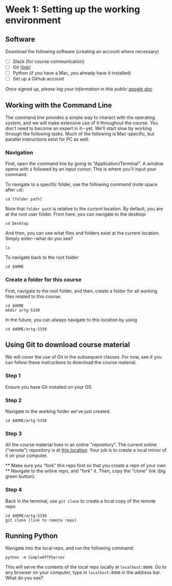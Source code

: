 # Week 1: Setting up the working environment

## Software
Download the following software (creating an account where necessary)
- [ ] Slack (for course communication)
- [ ] Git ([link](https://git-scm.com/book/en/v2/Getting-Started-Installing-Git))
- [ ] Python (if you have a Mac, you already have it installed)
- [ ] Set up a Github account

_Once signed up, please log your information in this public [google doc](https://docs.google.com/spreadsheets/d/1UijNUcn92i9X39A9pS0Ql-5ArxPfgWWrwXGBEcobAZU/edit#gid=0)_


## Working with the Command Line
The command line provides a simple way to interact with the operating system, and we will make extensive use of it throughout the course. You don't need to become an expert in it--yet. We'll start slow by working through the following tasks. Much of the following is Mac-specific, but parallel instructions exist for PC as well.

### Navigation
First, open the command line by going to "Application/Terminal". A window opens with `$` followed by an input cursor. This is where you'll input your command.

To navigate to a specific folder, use the following command (note space after `cd`):
```
cd [folder path]
```
Note that `folder path` is relative to the _current_ location. By default, you are at the root user folder. From here, you can navigate to the desktop:
```
cd Desktop
```
And then, you can see what files and folders exist at the current location. Simply enter--what do you see?
```
ls
```
To navigate back to the root folder:
```
cd $HOME
```
 
### Create a folder for this course
First, navigate to the root folder, and then, create a folder for all working files related to this course:
```
cd $HOME
mkdir artg-5330
```
In the future, you can always navigate to this location by using
```
cd $HOME/artg-5330
```

## Using Git to download course material
We will cover the use of Git in the subsequent classes. For now, see if you can follow these instructions to download the course material.

### Step 1
Ensure you have Git installed on your OS. 
### Step 2
Navigate to the working folder we've just created.
```
cd $HOME/artg-5330
```
### Step 3
All the course material lives in an online "repository". The current online ("remote") repository is at [this location](https://github.com/Siqister/artg-fall-2018). Your job is to create a local mirror of it on your computer.

** Make sure you "fork" this repo first so that you create a repo of your own **
Navigate to the online repo, and "fork" it. Then, copy the "clone" link (big green button).

### Step 4
Back in the terminal, use `git clone` to create a local copy of the remote repo:
```
cd $HOME/artg-5330
git clone [link to remote repo]
```

## Running Python
Navigate into the local repo, and run the following command:
```
python -m SimpleHTTPServer
```
This will serve the contents of the local repo locally at `localhost:8000`. Go to any browser on your computer, type in `localhost:8000` in the address bar. What do you see?